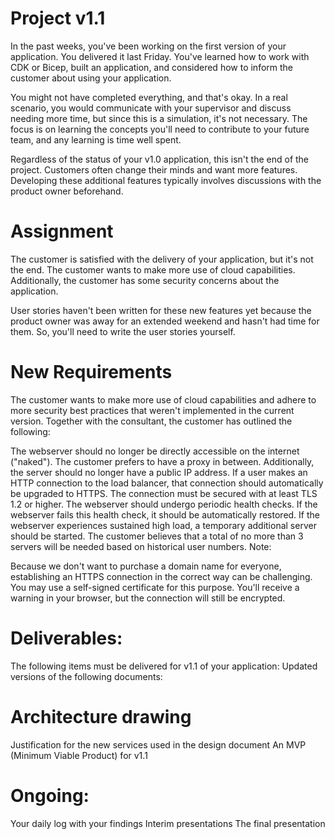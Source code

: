 # Project v1.1

In the past weeks, you've been working on the first version of your application. You delivered it last Friday. You've learned how to work with CDK or Bicep, built an application, and considered how to inform the customer about using your application.

You might not have completed everything, and that's okay. In a real scenario, you would communicate with your supervisor and discuss needing more time, but since this is a simulation, it's not necessary. The focus is on learning the concepts you'll need to contribute to your future team, and any learning is time well spent.

Regardless of the status of your v1.0 application, this isn't the end of the project. Customers often change their minds and want more features. Developing these additional features typically involves discussions with the product owner beforehand.

# Assignment

The customer is satisfied with the delivery of your application, but it's not the end. The customer wants to make more use of cloud capabilities. Additionally, the customer has some security concerns about the application.

User stories haven't been written for these new features yet because the product owner was away for an extended weekend and hasn't had time for them. So, you'll need to write the user stories yourself.

# New Requirements

The customer wants to make more use of cloud capabilities and adhere to more security best practices that weren't implemented in the current version. Together with the consultant, the customer has outlined the following:

The webserver should no longer be directly accessible on the internet ("naked"). The customer prefers to have a proxy in between. Additionally, the server should no longer have a public IP address.
If a user makes an HTTP connection to the load balancer, that connection should automatically be upgraded to HTTPS.
The connection must be secured with at least TLS 1.2 or higher.
The webserver should undergo periodic health checks.
If the webserver fails this health check, it should be automatically restored.
If the webserver experiences sustained high load, a temporary additional server should be started. The customer believes that a total of no more than 3 servers will be needed based on historical user numbers.
Note:

Because we don't want to purchase a domain name for everyone, establishing an HTTPS connection in the correct way can be challenging. You may use a self-signed certificate for this purpose. You'll receive a warning in your browser, but the connection will still be encrypted.

# Deliverables:
The following items must be delivered for v1.1 of your application:
Updated versions of the following documents:

# Architecture drawing
Justification for the new services used in the design document
An MVP (Minimum Viable Product) for v1.1

# Ongoing:
Your daily log with your findings
Interim presentations
The final presentation



